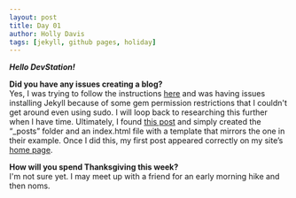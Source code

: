 ```yaml
---
layout: post
title: Day 01
author: Holly Davis
tags: [jekyll, github pages, holiday] 
---
```


***Hello DevStation!***

**Did you have any issues creating a blog?**  
Yes, I was trying to follow the instructions [here](https://help.github.com/en/github/working-with-github-pages/creating-a-github-pages-site-with-jekyll) and was having issues installing Jekyll because of some gem permission restrictions that I couldn't get around even using sudo. I will loop back to researching this further when I have time. Ultimately, I found [this post](https://github.com/barryclark/jekyll-now) and simply created the &ldquo;_posts&rdquo; folder and an index.html file with a template that mirrors the one in their example. Once I did this, my first post appeared correctly on my site&rsquo;s [home page](https://hollydavis541.github.io/).

**How will you spend Thanksgiving this week?**  
I'm not sure yet. I may meet up with a friend for an early morning hike and then noms.